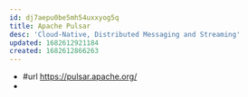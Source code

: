 ```yaml
---
id: dj7aepu0be5mh54uxxyog5q
title: Apache Pulsar
desc: 'Cloud-Native, Distributed Messaging and Streaming'
updated: 1682612921184
created: 1682612866263
---
```


- #url https://pulsar.apache.org/
- 